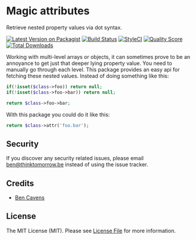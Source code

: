 # Magic attributes

Retrieve nested property values via dot syntax.

[![Latest Version on Packagist](https://img.shields.io/packagist/v/thinktomorrow/magic-attributes.svg?style=flat-square)](https://packagist.org/packages/thinktomorrow/magic-attributes)
[![Build Status](https://img.shields.io/travis/thinktomorrow/magic-attributes/master.svg?style=flat-square)](https://travis-ci.org/thinktomorrow/magic-attributes)
[![StyleCI](https://styleci.io/repos/133496112/shield?branch=master)](https://styleci.io/repos/133496112)
[![Quality Score](https://img.shields.io/scrutinizer/g/thinktomorrow/magic-attributes.svg?style=flat-square)](https://scrutinizer-ci.com/g/thinktomorrow/magic-attributes)
[![Total Downloads](https://img.shields.io/packagist/dt/thinktomorrow/magic-attributes.svg?style=flat-square)](https://packagist.org/packages/thinktomorrow/magic-attributes)

Working with multi-level arrays or objects, it can sometimes prove to be an annoyance to get just that deeper lying property value. You need to manually go through each level.
This package provides an easy api for fetching these nested values.
Instead of doing something like this:

```php
if(!isset($class->foo)) return null;
if(!isset($class->foo->bar)) return null;

return $class->foo->bar;
```

With this package you could do it like this:
```php
return $class->attr('foo.bar');
```

## Security

If you discover any security related issues, please email ben@thinktomorrow.be instead of using the issue tracker.

## Credits

- [Ben Cavens](https://github.com/bencavens)

## License

The MIT License (MIT). Please see [License File](LICENSE.md) for more information.
